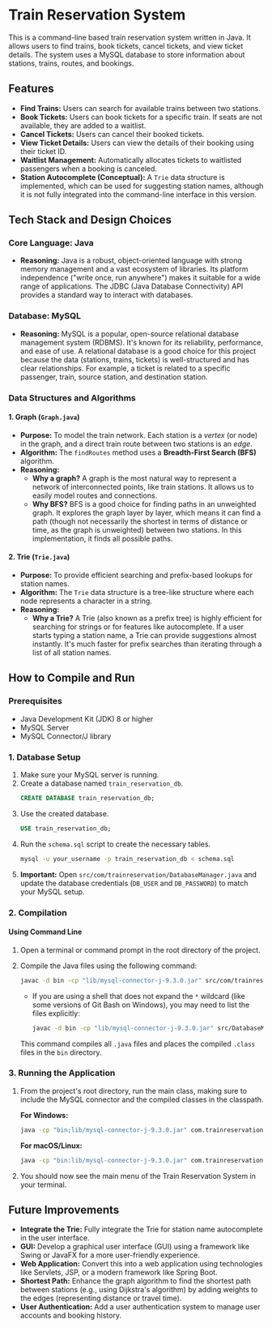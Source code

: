# Train Reservation System

This is a command-line based train reservation system written in Java. It allows users to find trains, book tickets, cancel tickets, and view ticket details. The system uses a MySQL database to store information about stations, trains, routes, and bookings.

## Features

*   **Find Trains:** Users can search for available trains between two stations.
*   **Book Tickets:** Users can book tickets for a specific train. If seats are not available, they are added to a waitlist.
*   **Cancel Tickets:** Users can cancel their booked tickets.
*   **View Ticket Details:** Users can view the details of their booking using their ticket ID.
*   **Waitlist Management:** Automatically allocates tickets to waitlisted passengers when a booking is canceled.
*   **Station Autocomplete (Conceptual):** A `Trie` data structure is implemented, which can be used for suggesting station names, although it is not fully integrated into the command-line interface in this version.

## Tech Stack and Design Choices

### Core Language: Java
*   **Reasoning:** Java is a robust, object-oriented language with strong memory management and a vast ecosystem of libraries. Its platform independence ("write once, run anywhere") makes it suitable for a wide range of applications. The JDBC (Java Database Connectivity) API provides a standard way to interact with databases.

### Database: MySQL
*   **Reasoning:** MySQL is a popular, open-source relational database management system (RDBMS). It's known for its reliability, performance, and ease of use. A relational database is a good choice for this project because the data (stations, trains, tickets) is well-structured and has clear relationships. For example, a ticket is related to a specific passenger, train, source station, and destination station.

### Data Structures and Algorithms

#### 1. Graph (`Graph.java`)
*   **Purpose:** To model the train network. Each station is a *vertex* (or node) in the graph, and a direct train route between two stations is an *edge*.
*   **Algorithm:** The `findRoutes` method uses a **Breadth-First Search (BFS)** algorithm.
*   **Reasoning:**
    *   **Why a graph?** A graph is the most natural way to represent a network of interconnected points, like train stations. It allows us to easily model routes and connections.
    *   **Why BFS?** BFS is a good choice for finding paths in an unweighted graph. It explores the graph layer by layer, which means it can find a path (though not necessarily the shortest in terms of distance or time, as the graph is unweighted) between two stations. In this implementation, it finds all possible paths.

#### 2. Trie (`Trie.java`)
*   **Purpose:** To provide efficient searching and prefix-based lookups for station names.
*   **Algorithm:** The `Trie` data structure is a tree-like structure where each node represents a character in a string.
*   **Reasoning:**
    *   **Why a Trie?** A Trie (also known as a prefix tree) is highly efficient for searching for strings or for features like autocomplete. If a user starts typing a station name, a Trie can provide suggestions almost instantly. It's much faster for prefix searches than iterating through a list of all station names.

## How to Compile and Run

### Prerequisites
*   Java Development Kit (JDK) 8 or higher
*   MySQL Server
*   MySQL Connector/J library

### 1. Database Setup
1.  Make sure your MySQL server is running.
2.  Create a database named `train_reservation_db`.
    ```sql
    CREATE DATABASE train_reservation_db;
    ```
3.  Use the created database.
    ```sql
    USE train_reservation_db;
    ```
4.  Run the `schema.sql` script to create the necessary tables.
    ```bash
    mysql -u your_username -p train_reservation_db < schema.sql
    ```
5.  **Important:** Open `src/com/trainreservation/DatabaseManager.java` and update the database credentials (`DB_USER` and `DB_PASSWORD`) to match your MySQL setup.

### 2. Compilation

#### Using Command Line
1.  Open a terminal or command prompt in the root directory of the project.
2.  Compile the Java files using the following command:

    ```bash
    javac -d bin -cp "lib/mysql-connector-j-9.3.0.jar" src/com/trainreservation/*.java
    ```
    *   If you are using a shell that does not expand the `*` wildcard (like some versions of Git Bash on Windows), you may need to list the files explicitly:
        ```bash
        javac -d bin -cp "lib/mysql-connector-j-9.3.0.jar" src/DatabaseManager.java src/Graph.java src/Station.java src/Ticket.java src/Train.java src/TrainReservationSystem.java src/Trie.java
        ```

    This command compiles all `.java` files and places the compiled `.class` files in the `bin` directory.

### 3. Running the Application

1.  From the project's root directory, run the main class, making sure to include the MySQL connector and the compiled classes in the classpath.

    **For Windows:**
    ```bash
    java -cp "bin;lib/mysql-connector-j-9.3.0.jar" com.trainreservation.TrainReservationSystem
    ```

    **For macOS/Linux:**
    ```bash
    java -cp "bin:lib/mysql-connector-j-9.3.0.jar" com.trainreservation.TrainReservationSystem
    ```

2.  You should now see the main menu of the Train Reservation System in your terminal.

## Future Improvements
*   **Integrate the Trie:** Fully integrate the Trie for station name autocomplete in the user interface.
*   **GUI:** Develop a graphical user interface (GUI) using a framework like Swing or JavaFX for a more user-friendly experience.
*   **Web Application:** Convert this into a web application using technologies like Servlets, JSP, or a modern framework like Spring Boot.
*   **Shortest Path:** Enhance the graph algorithm to find the shortest path between stations (e.g., using Dijkstra's algorithm) by adding weights to the edges (representing distance or travel time).
*   **User Authentication:** Add a user authentication system to manage user accounts and booking history.
